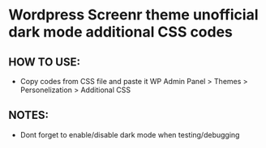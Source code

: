# Wordpress Screenr theme unofficial dark mode additional CSS codes  
  
## HOW TO USE:  
- Copy codes from CSS file and paste it WP Admin Panel > Themes > Personelization > Additional CSS  
  
## NOTES:   
- Dont forget to enable/disable dark mode when testing/debugging  

